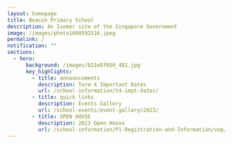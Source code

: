 ```yaml
---
layout: homepage
title: Beacon Primary School
description: An Isomer site of the Singapore Government
image: /images/photo1668592516.jpeg
permalink: /
notification: ""
sections:
  - hero:
      background: /images/b21e8f050_481.jpg
      key_highlights:
        - title: announcements
          description: Term 4 Important Dates
          url: /school-information/t4-impt-dates/
        - title: quick links
          description: Events Gallery
          url: /school-events/event-gallery/2023/
        - title: OPEN HOUSE
          description: 2023 Open House
          url: /school-information/P1-Registration-and-Information/vop/
---
```

